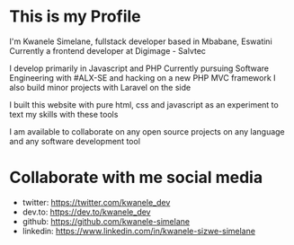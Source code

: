 # This is my Profile

I'm Kwanele Simelane, fullstack developer based in Mbabane, Eswatini
Currently a frontend developer at Digimage - Salvtec

I develop primarily in Javascript and PHP
Currently pursuing Software Engineering with #ALX-SE and hacking on a new PHP MVC framework
I also build minor projects with Laravel on the side

I built this website with pure html, css and javascript as an experiment to text my skills with these tools

I am available to collaborate on any open source projects on any language and any software development tool

# Collaborate with me social media
- twitter: https://twitter.com/kwanele_dev
- dev.to: https://dev.to/kwanele_dev
- github: https://github.com/kwanele-simelane
- linkedin: https://www.linkedin.com/in/kwanele-sizwe-simelane
